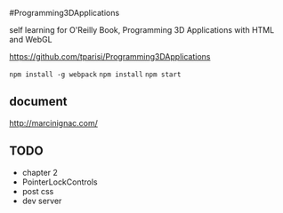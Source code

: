 #Programming3DApplications

self learning for O'Reilly Book, Programming 3D Applications with HTML and WebGL

https://github.com/tparisi/Programming3DApplications


`npm install -g webpack`
`npm install`
`npm start`


## document
  http://marcinignac.com/

## TODO
- chapter 2
- PointerLockControls
- post css
- dev server
